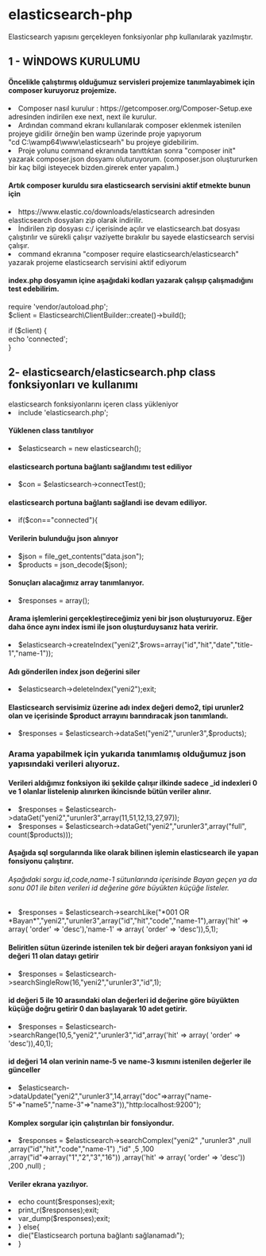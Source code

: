 # elasticsearch-php
Elasticsearch yapısını gerçekleyen fonksiyonlar php kullanılarak yazılmıştır.

<h2>1 - WİNDOWS KURULUMU</h2>
<h4>Öncelikle çalıştırmış olduğumuz servisleri projemize tanımlayabimek için composer kuruyoruz projemize.</h4>
<li> Composer nasıl kurulur : https://getcomposer.org/Composer-Setup.exe adresinden indirilen exe next, next ile kurulur.</li>
<li> Ardından command ekranı kullanılarak composer eklenmek istenilen projeye gidilir örneğin ben wamp üzerinde proje yapıyorum</li>
   "cd C:\wamp64\www\elasticsearh" bu projeye gidebilirim.</li>
<li> Proje yolunu command ekranında tanıttıktan sonra "composer init" yazarak composer.json dosyamı oluturuyorum.
   (composer.json oluştururken bir kaç bilgi isteyecek bizden.girerek enter yapalım.)</li>

<h4>Artık composer kuruldu sıra elasticsearch servisini aktif etmekte bunun için </h4>
<li> https://www.elastic.co/downloads/elasticsearch adresinden elasticsearch dosyaları zip olarak indirilir.</li>
<li> İndirilen zip dosyası c:/ içerisinde açılır ve elasticsearch.bat dosyası çalıştırılır ve sürekli çalışır vaziyette bırakılır 
   bu sayede elasticsearch servisi çalışır.</li>
<li> command ekranına "composer require elasticsearch/elasticsearch" yazarak projeme elasticsearch servisini aktif ediyorum</li>

<h4>index.php dosyamın içine aşağıdaki kodları yazarak çalışıp çalışmadığını test edebilirim.</h4>
require 'vendor/autoload.php';<br>
$client = Elasticsearch\ClientBuilder::create()->build();<br>
 
if ($client) {<br>
    echo 'connected';<br>
}


<h2>2- elasticsearch/elasticsearch.php class fonksiyonları ve kullanımı</h2>

<?php
<h4>elasticsearch fonksiyonlarını içeren class yükleniyor</h4>
<li>include 'elasticsearch.php';</li>

<h4>Yüklenen class tanıtılıyor</h4>
<li>$elasticsearch = new elasticsearch();</li>

<h4>elasticsearch portuna bağlantı sağlandımı test ediliyor</h4>
<li>$con = $elasticsearch->connectTest();</li>

<h4>elasticsearch portuna bağlantı sağlandi ise devam ediliyor.</h4>
<li>if($con=="connected"){
    <h4>Verilerin bulunduğu json alınıyor</h4>
    <li>$json = file_get_contents("data.json");</li>
    <li>$products = json_decode($json);</li>

   <h4>Sonuçları alacağımız array tanımlanıyor.</h4>
    <li>$responses = array();</li>
    
    <h4>Arama işlemlerini gerçekleştireceğimiz yeni bir json oluşturuyoruz.
    Eğer daha önce aynı index ismi ile json oluşturduysanız hata veririr.</h4>
    <li>$elasticsearch->createIndex("yeni2",$rows=array("id","hit","date","title-1","name-1"));</li>
    
    <h4>Adı gönderilen index json değerini siler</h4>
    <li>$elasticsearch->deleteIndex("yeni2");exit;</li>
    
    <h4>Elasticsearch servisimiz üzerine adı index değeri demo2, tipi urunler2 olan ve içerisinde $product arrayını barındıracak json tanımlandı.</h4>
    <li>$responses = $elasticsearch->dataSet("yeni2","urunler3",$products);</li>

    <h3>Arama yapabilmek için yukarıda tanımlamış olduğumuz json yapısındaki verileri alıyoruz.</h3>
    <h4>Verileri aldığımız fonksiyon iki şekilde çalışır ilkinde sadece _id indexleri 0 ve 1 olanlar listelenip alınırken ikincisnde bütün veriler alınır.</h4>
    <li>$responses = $elasticsearch->dataGet("yeni2","urunler3",array(11,51,12,13,27,97));</li>
    <li>$responses = $elasticsearch->dataGet("yeni2","urunler3",array("full", count($products)));</li>

    <h4>Aşağıda sql sorgularında like olarak bilinen işlemin elasticsearch ile yapan fonsiyonu çalıştırır.</h4>
    <h6>Aşağıdaki sorgu id,code,name-1 sütunlarında içerisinde Bayan geçen ya da sonu 001 ile biten verileri id değerine göre büyükten küçüğe listeler.</h6>
    <li>$responses = $elasticsearch->searchLike("*001 OR *Bayan*","yeni2","urunler3",array("id","hit","code","name-1"),array('hit' => array( 'order' => 'desc'),'name-1' => array( 'order' => 'desc')),5,1);</li>

    <h4>Beliritlen sütun üzerinde istenilen tek bir değeri arayan fonksiyon yani id değeri 11 olan datayı getirir</h4>
    <li>$responses = $elasticsearch->searchSingleRow(16,"yeni2","urunler3","id",1);</li>
    
    <h4>id değeri 5 ile 10 arasındaki olan değerleri id değerine göre büyükten küçüğe doğru getirir 0 dan başlayarak 10 adet getirir.</h4>
    <li>$responses = $elasticsearch->searchRange(10,5,"yeni2","urunler3","id",array('hit' => array( 'order' => 'desc')),40,1);</li>

    <h4>id değeri 14 olan verinin name-5 ve name-3 kısmını istenilen değerler ile günceller</h4>
    <li>$elasticsearch->dataUpdate("yeni2","urunler3",14,array("doc"=>array("name-5"=>"name5","name-3"=>"name3")),"http:localhost:9200");</li>

    <h4>Komplex sorgular için çalıştırılan bir fonsiyondur.</h4>
    <li>  $responses = $elasticsearch->searchComplex("yeni2" 
        ,"urunler3" 
        ,null
        ,array("id","hit","code","name-1")
        ,"id" 
        ,5                  
        ,100
        ,array("id"=>array("1","2","3","16"))
        ,array('hit' => array( 'order' => 'desc'))
        ,200 
        ,null)
    ;</li>
    
    <h4>Veriler ekrana yazılıyor.</h4>
    <li>echo count($responses);exit;</li>
    <li>print_r($responses);exit;</li>
    <li>var_dump($responses);exit;</li>
<li>} else{</li>
    <li>die("Elasticsearch portuna bağlantı sağlanamadı");</li>
<li>}</li>
